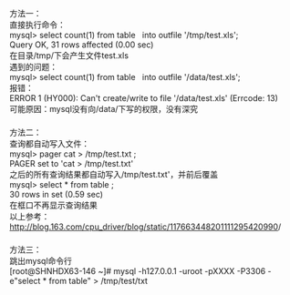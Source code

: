 方法一：<br style="white-space:normal;line-height:21px;" />
直接执行命令：<br style="white-space:normal;line-height:21px;" />
mysql&gt; select count(1) from table&nbsp;<wbr style="white-space:normal;line-height:21px;">&nbsp;<wbr style="white-space:normal;line-height:21px;">&nbsp;into outfile '/tmp/test.xls';<br style="white-space:normal;line-height:21px;" />
Query OK, 31 rows affected (0.00 sec)<br style="white-space:normal;line-height:21px;" />
在目录/tmp/下会产生文件test.xls<br style="white-space:normal;line-height:21px;" />
遇到的问题：<br style="white-space:normal;line-height:21px;" />
mysql&gt; select count(1) from table&nbsp;<wbr style="white-space:normal;line-height:21px;">&nbsp;<wbr style="white-space:normal;line-height:21px;">&nbsp;into outfile '/data/test.xls';<br style="white-space:normal;line-height:21px;" />
报错：<br style="white-space:normal;line-height:21px;" />
ERROR 1 (HY000): Can't create/write to file '/data/test.xls' (Errcode: 13)<br style="white-space:normal;line-height:21px;" />
可能原因：mysql没有向/data/下写的权限，没有深究<br style="white-space:normal;line-height:21px;" />
<br style="white-space:normal;line-height:21px;" />
方法二：<br style="white-space:normal;line-height:21px;" />
查询都自动写入文件：<br style="white-space:normal;line-height:21px;" />
mysql&gt; pager cat &gt; /tmp/test.txt ;<br style="white-space:normal;line-height:21px;" />
PAGER set to 'cat &gt; /tmp/test.txt'<br style="white-space:normal;line-height:21px;" />
之后的所有查询结果都自动写入/tmp/test.txt'，并前后覆盖<br style="white-space:normal;line-height:21px;" />
mysql&gt; select * from table ;<br style="white-space:normal;line-height:21px;" />
30 rows in set (0.59 sec)<br style="white-space:normal;line-height:21px;" />
在框口不再显示查询结果<br style="white-space:normal;line-height:21px;" />
以上参考：http://blog.163.com/cpu_driver/blog/static/117663448201111295420990<wbr style="white-space:normal;line-height:21px;">/<br style="white-space:normal;line-height:21px;" />
<br style="white-space:normal;line-height:21px;" />
方法三：<br style="white-space:normal;line-height:21px;" />
跳出mysql命令行<br style="white-space:normal;line-height:21px;" />
[root@SHNHDX63-146 ~]# mysql -h127.0.0.1 -uroot -pXXXX -P3306 -e"select * from table" &gt; /tmp/test/txt<br />